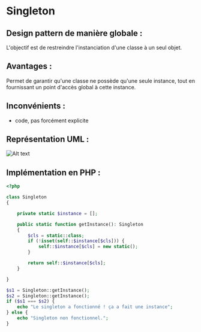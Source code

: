 # Singleton

## Design pattern de manière globale :
L'objectif est de restreindre l'instanciation d'une classe à un seul objet.

## Avantages :
Permet de garantir qu'une classe ne possède qu'une seule instance, tout en fournissant un point d'accès global à cette instance.

## Inconvénients : 
+ code, pas forcément explicite

## Représentation UML : 
![Alt text]([https://www.tutorialspoint.com/design_pattern/images/singleton_pattern_uml_diagram.jpg](https://discord.com/channels/@me/884824217110061117/1195359425725206578) "a title")

## Implémentation en PHP :

``` php
<?php

class Singleton
{

    private static $instance = [];

    public static function getInstance(): Singleton
    {
        $cls = static::class;
        if (!isset(self::$instance[$cls])) {
            self::$instance[$cls] = new static();
        }

        return self::$instance[$cls];
    }

}

$s1 = Singleton::getInstance();
$s2 = Singleton::getInstance();
if ($s1 === $s2) {
    echo "Le singleton a fonctionné ! ça a fait une instance";
} else {
    echo "Singleton non fonctionnel.";
}
```
